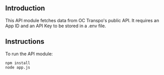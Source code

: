 ## Introduction
This API module fetches data from OC Transpo's public API. It requires an App ID and an API Key to be stored in a .env file.

## Instructions
To run the API module:

```
npm install
node app.js
```